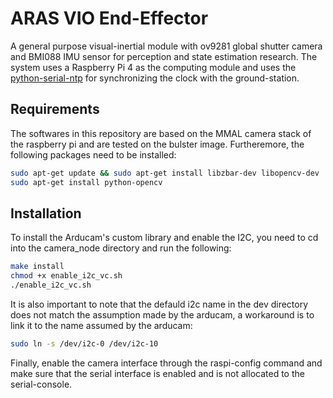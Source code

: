 # ARAS VIO End-Effector
A general purpose visual-inertial module with ov9281 global shutter camera and BMI088 IMU sensor for perception and state estimation research. The system uses a Raspberry Pi 4 as the computing module and uses the [python-serial-ntp](https://github.com/Rooholla-KhorramBakht/python-serial-ntp.git) for synchronizing the clock with the ground-station. 
## Requirements
The softwares in this repository are based on the MMAL camera stack of the raspberry pi and are tested on the bulster image. Furtheremore, the following packages need to be installed:

```bash
sudo apt-get update && sudo apt-get install libzbar-dev libopencv-dev
sudo apt-get install python-opencv
```

## Installation
To install the Arducam's custom library and enable the I2C, you need to cd into the camera_node directory and run the following:

```bash
make install
chmod +x enable_i2c_vc.sh 
./enable_i2c_vc.sh
```

It is also important to note that the defauld i2c name in the dev directory does not match the assumption made by the arducam, a workaround is to link it to the name assumed by the arducam:

```bash
sudo ln -s /dev/i2c-0 /dev/i2c-10
```

Finally, enable the camera interface through the raspi-config command and make sure that the serial interface is enabled and is not allocated to the serial-console.
